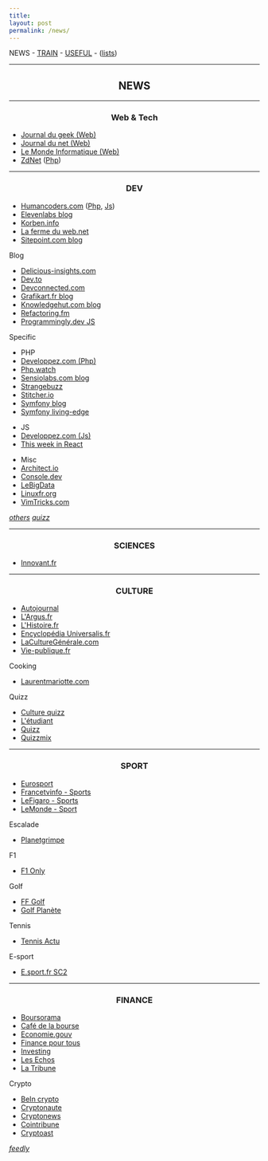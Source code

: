 ```yaml
---
title:
layout: post 
permalink: /news/ 
---
```


NEWS - [TRAIN](https://cylmat.github.io/train) - [USEFUL](https://cylmat.github.io/useful) - ([lists](https://cylmat.github.io/lists))

---
## <center>NEWS</center>
---

### <center>Web & Tech</center>

- [Journal du geek (Web)](https://www.journaldugeek.com/category/sur-le-web)
- [Journal du net (Web)](https://www.journaldunet.com/web-tech)
- [Le Monde Informatique (Web)](https://www.lemondeinformatique.fr/internet-et-e-business-11.html)
- [ZdNet](https://www.zdnet.fr) ([Php](https://www.zdnet.fr/actualites/php-4000000130q.htm))

---

### <center>DEV</center>

- [Humancoders.com](https://news.humancoders.com) ([Php](https://news.humancoders.com/t/php), [Js](https://news.humancoders.com/t/javascript))
- [Elevenlabs blog](https://blog.eleven-labs.com)
- [Korben.info](https://korben.info)
- [La ferme du web.net](https://www.lafermeduweb.net)
- [Sitepoint.com blog](https://www.sitepoint.com/blog)

Blog
- [Delicious-insights.com](https://delicious-insights.com/fr/articles-et-tutos)
- [Dev.to](https://dev.to)
- [Devconnected.com](https://devconnected.com)
- [Grafikart.fr blog](https://grafikart.fr/blog) 
- [Knowledgehut.com blog](https://www.knowledgehut.com/blog)
- [Refactoring.fm](https://refactoring.fm)
- [Programmingly.dev JS](https://programmingly.dev)

Specific
- PHP
- [Developpez.com (Php)](https://php.developpez.com)
- [Php.watch](https://php.watch)
- [Sensiolabs.com blog](https://blog.sensiolabs.com/fr)
- [Strangebuzz](https://www.strangebuzz.com/fr)
- [Stitcher.io](https://stitcher.io)
- [Symfony blog](https://symfony.com/blog)
- [Symfony living-edge](https://symfony.com/blog/category/living-on-the-edge)

+ JS
+ [Developpez.com (Js)](https://javascript.developpez.com)
+ [This week in React](https://thisweekinreact.com/articles)

* Misc
* [Architect.io](https://www.architect.io/blog)
* [Console.dev](https://console.dev)
* [LeBigData](https://www.lebigdata.fr)
* [Linuxfr.org](https://linuxfr.org)
* [VimTricks.com](https://vimtricks.com)

[_others_](https://github.com/cylmat/docs/blob/main/News.md)
[_quizz_](https://github.com/cylmat/docs/blob/main/Quizz.md)

---
  
### <center>SCIENCES</center>

- [Innovant.fr](https://www.innovant.fr)

---
  
### <center>CULTURE</center>

- [Autojournal](https://www.autojournal.fr)
- [L'Argus.fr](https://www.largus.fr/actualite-automobile/economie)
- [L'Histoire.fr](https://www.lhistoire.fr)
- [Encyclopédia Universalis.fr](https://www.universalis.fr)
- [LaCultureGénérale.com](https://www.laculturegenerale.com)
- [Vie-publique.fr](https://www.vie-publique.fr)

Cooking
+ [Laurentmariotte.com](https://www.laurentmariotte.com/petits-plats-en-equilibre)

Quizz
+ [Culture quizz](https://www.culturequizz.com)
+ [L'étudiant](https://www.letudiant.fr/quiz/culture-generale.html)
+ [Quizz](https://www.quizz.fr)
+ [Quizzmix](https://www.quizzmix.com)

---

### <center>SPORT</center>

- [Eurosport](https://www.eurosport.fr)
- [Francetvinfo - Sports](https://www.francetvinfo.fr/sports)
- [LeFigaro - Sports](https://www.lefigaro.fr/sports)
- [LeMonde - Sport](https://www.lemonde.fr/sport)

Escalade
- [Planetgrimpe](https://planetgrimpe.com)

F1
- [F1 Only](https://f1only.fr)

Golf
- [FF Golf](https://www.ffgolf.org)  
- [Golf Planète](https://www.golfplanete.com)

Tennis
- [Tennis Actu](https://www.tennisactu.net)

E-sport
- [E.sport.fr SC2](https://e.sport.fr/tag/starcraft-ii)

---

### <center>FINANCE</center>

- [Boursorama](https://www.boursorama.com/bourse/actualites)
- [Café de la bourse](https://www.cafedelabourse.com)
- [Economie.gouv](https://www.economie.gouv.fr)  
- [Finance pour tous](https://www.lafinancepourtous.com)
- [Investing](https://fr.investing.com)
- [Les Echos](https://www.lesechos.fr)  
- [La Tribune](https://www.latribune.fr)

Crypto
- [BeIn crypto](https://fr.beincrypto.com)
- [Cryptonaute](https://cryptonaute.fr)
- [Cryptonews](https://fr.cryptonews.com)
- [Cointribune](https://www.cointribune.com)
- [Cryptoast](https://cryptoast.fr)

[_feedly_](https://feedly.com)
